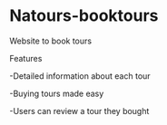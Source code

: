 # Natours-booktours
Website to book tours

Features

-Detailed information about each tour

-Buying tours made easy

-Users can review a tour they bought
